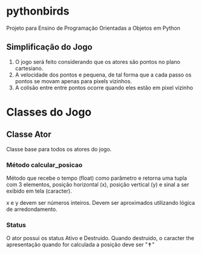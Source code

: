 pythonbirds
===========

Projeto para Ensino de Programação Orientadas a Objetos em Python

## Simplificação do Jogo

1. O jogo será feito considerando que os atores são pontos no plano cartesiano. 
2. A velocidade dos pontos e pequena, de tal forma que a cada passo os pontos se movam apenas para pixels vizinhos.
3. A colisão entre entre pontos ocorre quando eles estão em pixel vizinho

# Classes do Jogo

## Classe Ator

Classe base para todos os atores do jogo.

### Método calcular_posicao

Método que recebe o tempo (float) como parâmetro e retorna uma tupla com 3 elementos, posição horizontal (x), posição
vertical (y) e sinal a ser exibido em tela (caracter).

x e y devem ser números inteiros. Devem ser aproximados utilizando lógica de arredondamento.

### Status

O ator possui os status Ativo e Destruido. Quando destruido, o caracter the apresentação quando for calculada a posição 
deve ser "✝"
